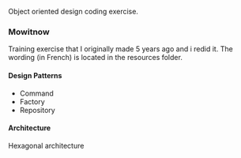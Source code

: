 Object oriented design coding exercise. 

### Mowitnow

Training exercise that I originally made 5 years ago and i redid it. The wording (in French) is located in the 
resources folder.

#### Design Patterns

- Command
- Factory
- Repository

#### Architecture

Hexagonal architecture 